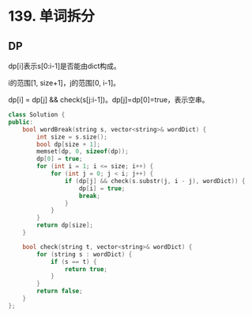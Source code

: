 # 139. 单词拆分

## DP

dp[i]表示s[0:i-1]是否能由dict构成。

i的范围[1, size+1]，j的范围[0, i-1]。

dp[i] = dp[j] && check(s[j:i-1])。dp[j]=dp[0]=true，表示空串。

```cpp
class Solution {
public:
    bool wordBreak(string s, vector<string>& wordDict) {
        int size = s.size();
        bool dp[size + 1];
        memset(dp, 0, sizeof(dp));
        dp[0] = true;
        for (int i = 1; i <= size; i++) {
            for (int j = 0; j < i; j++) {
                if (dp[j] && check(s.substr(j, i - j), wordDict)) {
                    dp[i] = true;
                    break;
                }
            }
        }
        return dp[size];
    }

    bool check(string t, vector<string>& wordDict) {
        for (string s : wordDict) {
            if (s == t) {
                return true;
            }
        }
        return false;
    }
};
```